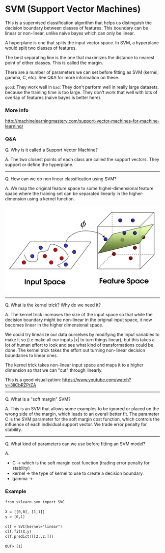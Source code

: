 # SVM (Support Vector Machines)

This is a supervised classification algorithm that helps us distinguish the decision
boundary between classes of features. This boundary can be linear or non-linear,
unlike naive bayes which can only be linear.

A hyperplane is one that splits the input vector space. In SVM, a hyperplane would
split two classes of features.

The best separating line is the one that maximizes the distance to nearest point
of either classes. This is called the margin.

There are a number of parameters we can set before fitting as SVM (kernel, gamma,
C, etc). See Q&A for more information on these.

`good`: They work well in
`bad`: They don't perform well in really large datasets, because the training time
is too large. They don't work that well with lots of overlap of features (naive bayes
is better here).

### More Info

http://machinelearningmastery.com/support-vector-machines-for-machine-learning/

### Q&A

Q. Why is it called a Support Vector Machine?

A. The two closest points of each class are called the support vectors. They support
or define the hyperplane.

---

Q. How can we do non linear classification using SVM?

A. We map the original feature space to some higher-dimensional feature space
where the training set can be separated linearly in the higher-dimension using a
kernel function.

![non_linear_svm_dimensions](assets/non_linear_svm_dimensions.png)

---

Q. What is the kernel trick? Why do we need it?

A. The kernel trick increases the size of the input space so that while the decision
boundary might be non-linear in the original input space, it now becomes linear
in the higher dimensional space.

We could try linearize our data ourselves by modifying the input variables to make
it so (i.e make all our inputs |x| to turn things linear), but this takes a lot of
human effort to look and see what kind of transformations could be done. The kernel
trick takes the effort out turning non-linear decision boundaries to linear ones.

The kernel trick takes non-linear input space and maps it to a higher dimension so
that we can "cut" through linearly.

This is a good visualization: https://www.youtube.com/watch?v=3liCbRZPrZA

---

Q. What is a "soft margin" SVM?

A. This is an SVM that allows some examples to be ignored or placed on the wrong
side of the margin, which leads to an overall better fit. The parameter C is the
SVM parameter for the soft margin cost function, which controls the influence of
each individual support vector. We trade error penalty for stability.

---

Q. What kind of parameters can we use before fitting an SVM model?

A.

- C -> which is the soft margin cost function (trading error penalty for stability)
- kernel -> the type of kernel to use to create a decision boundary.
- gamma ->

### Example

```
from sklearn.svm import SVC

X = [[0,0], [1,1]]
y = [0,1]

clf = SVC(kernel="linear")
clf.fit(X,y)
clf.predict([[2.,2.]])

OUT> [1]
```
